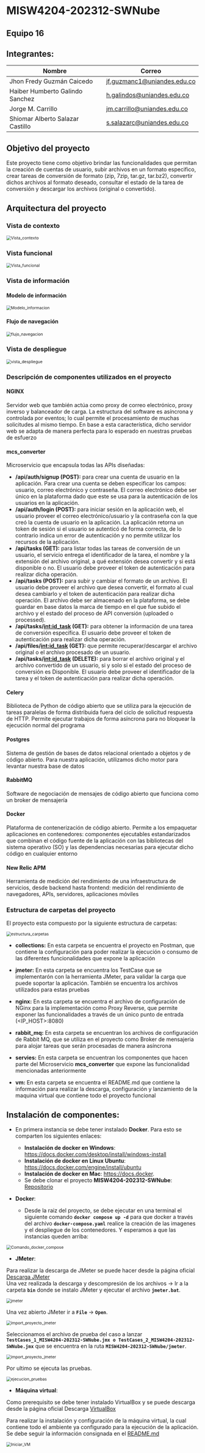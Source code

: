 # MISW4204-202312-SWNube

## Equipo 16

## Integrantes:

|   Nombre                         |   Correo                      |
|----------------------------------|-------------------------------|
| Jhon Fredy Guzmán Caicedo        | jf.guzmanc1@uniandes.edu.co   |
| Haiber Humberto Galindo Sanchez  | h.galindos@uniandes.edu.co    |
| Jorge M. Carrillo                | jm.carrillo@uniandes.edu.co   |
| Shiomar Alberto Salazar Castillo | s.salazarc@uniandes.edu.co    |

## Objetivo del proyecto

Este proyecto tiene como objetivo brindar las funcionalidades que permitan la creación de cuentas de usuario, subir archivos en un formato especifico, crear tareas de conversión de formato (zip, 7zip, tar.gz, tar.bz2), convertir dichos archivos al formato deseado, consultar el estado de la tarea de conversión y descargar los archivos (original o convertido). 

## Arquitectura del proyecto

### Vista de contexto

<img src="https://user-images.githubusercontent.com/110913673/232339273-2ff1d417-6aee-47cb-90d6-b0ffae5343fc.png" alt="Vista_contexto" style="zoom:75%;" />

### Vista funcional

<img src="https://user-images.githubusercontent.com/110913673/232339339-b1eb6bde-9ea1-49bd-b352-7aecb81e2992.png" alt="Vista_funcional" style="zoom:75%;" />

### Vista de información
#### Modelo de información

<img src="https://user-images.githubusercontent.com/110913673/232339391-b32ccaf3-597e-4285-a641-2b358f488c28.png" alt="Modelo_informacion" style="zoom:75%;" />

#### Flujo de navegación

<img src="https://user-images.githubusercontent.com/110913673/232339408-da0898ba-8efd-499c-81b8-1b37682ea838.png" alt="flujo_navegacion" style="zoom:75%;" />

### Vista de despliegue

<img src="https://user-images.githubusercontent.com/110913673/232339420-2d9592d8-cf77-4b58-9e9b-3b7fa5c8d409.png" alt="vista_despliegue" style="zoom:75%;" />

### Descripción de componentes utilizados en el proyecto
#### NGINX

Servidor web que también actúa como proxy de correo electrónico, proxy inverso y balanceador de carga. La estructura del software es asíncrona y controlada por eventos; lo cual permite el procesamiento de muchas solicitudes al mismo tiempo. En base a esta característica, dicho servidor web se adapta de manera perfecta para lo esperado en nuestras pruebas de esfuerzo

#### mcs_converter

Microservicio que encapsula todas las APIs diseñadas:
- **/api/auth/signup (POST):** para crear una cuenta de usuario en la aplicación. Para crear una cuenta se deben especificar los campos: usuario, correo electrónico y contraseña. El correo electrónico debe ser único en la plataforma dado que este se usa para la autenticación de los usuarios en la aplicación.
- **/api/auth/login (POST):** para iniciar sesión en la aplicación web, el usuario proveer el correo electrónico/usuario y la contraseña con la que creó la cuenta de usuario en la aplicación. La aplicación retorna un token de sesión si el usuario se autenticó de forma correcta, de lo contrario indica un error de autenticación y no permite utilizar los recursos de la aplicación.
- **/api/tasks (GET):** para listar todas las tareas de conversión de un usuario, el servicio entrega el identificador de la tarea, el nombre y la extensión del archivo original, a qué extensión desea convertir y si está disponible o no. El usuario debe proveer el token de autenticación para realizar dicha operación.
- **/api/tasks (POST):** para subir y cambiar el formato de un archivo. El usuario debe proveer el archivo que desea convertir, el formato al cual desea cambiarlo y el token de autenticación para realizar dicha operación. El archivo debe ser almacenado en la plataforma, se debe guardar en base datos la marca de tiempo en el que fue subido el archivo y el estado del proceso de API conversión (uploaded o processed). 
- **/api/tasks/<int:id_task> (GET):** para obtener la información de una tarea de conversión específica. El usuario debe proveer el token de autenticación para realizar dicha operación.
- **/api/files/<int:id_task> (GET):** que permite recuperar/descargar el archivo original o el archivo procesado de un usuario.
- **/api/tasks/<int:id_task>  (DELETE):** para borrar el archivo original y el archivo convertido de un usuario, si y solo si el estado del proceso de conversión es Disponible. El usuario debe proveer el identificador de la tarea y el token de autenticación para realizar dicha operación.

#### Celery

Biblioteca de Python de código abierto que se utiliza para la ejecución de tareas paralelas de forma distribuida fuera del ciclo de solicitud respuesta de HTTP. Permite ejecutar trabajos de forma asíncrona para no bloquear la ejecución normal del programa

#### Postgres

Sistema de gestión de bases de datos relacional orientado a objetos y de código abierto. Para nuestra aplicación, utilizamos dicho motor para levantar nuestra base de datos

#### RabbitMQ

Software de negociación de mensajes de código abierto que funciona como un broker de mensajería

#### Docker

Plataforma de contenerización de código abierto. Permite a los empaquetar aplicaciones en contenedores: componentes ejecutables estandarizados que combinan el código fuente de la aplicación con las bibliotecas del sistema operativo (SO) y las dependencias necesarias para ejecutar dicho código en cualquier entorno

#### New Relic APM

Herramienta de medición del rendimiento de una infraestructura de servicios, desde backend hasta frontend: medición del rendimiento de navegadores, APIs, servidores, aplicaciones móviles

### Estructura de carpetas del proyecto

El proyecto esta compuesto por la siguiente estructura de carpetas:

<img src="https://user-images.githubusercontent.com/110913673/232340051-7cd0d19b-e288-4d72-8d14-d5e24c5de5c4.png" alt="estructura_carpetas" style="zoom:75%;" />

- **collections:** En esta carpeta se encuentra el proyecto en Postman, que contiene la configuración para poder realizar la ejecución o consumo de las diferentes funcionalidades que expone la aplicación

- **jmeter:** En esta carpeta se encuentra los TestCase que se implementarón con la herramienta JMeter, para validar la carga que puede soportar la aplicación. También se encuentra los archivos utilizados para estas pruebas 

- **nginx:** En esta carpeta se encuentra el archivo de configuración de NGinx para la implementación como Proxy Reverse, que permite exponer las funcionalidades a través de un único punto de entrada (<IP_HOST>:8080) 

- **rabbit_mq:** En esta carpeta se encuentran los archivos de configuración de Rabbit MQ, que se utiliza en el proyecto como Broker de mensajeria para alojar tareas que serán procesadas de manera asíncrona 

- **servies:** En esta carpeta se encuentran los componentes que hacen parte del Microservicio **mcs_converter** que expone las funcionalidad mencionadas anteriormente

- **vm:** En esta carpeta se encuentra el README.md que contiene la información para realizar la descarga, configuración y lanzamiento de la maquina virtual que contiene todo el proyecto funcional


## Instalación de componentes:
- En primera instancia se debe tener instalado **Docker**. Para esto se comparten los siguientes enlaces:
  - **Instalación de docker en Windows**: https://docs.docker.com/desktop/install/windows-install
  - **Instalación de docker en Linux Ubuntu**: https://docs.docker.com/engine/install/ubuntu
  - **Instalación de docker en Mac**: https://docs.docker.
  - Se debe clonar el proyecto **MISW4204-202312-SWNube**: [Repositorio](https://github.com/shiomar-salazar/MISW4204-202312-SWNube)
  
- **Docker**:
  - Desde la raiz del proyecto, se debe ejecutar en una terminal el siguiente comando **`docker compose up -d`** para que docker a través del archivo **`docker-compose.yaml`** realice la creación de las imagenes y el despliegue de los contenedores. Y esperamos a que las instancias queden arriba:

<img src="https://user-images.githubusercontent.com/110913673/232261466-389ebce9-0214-4644-8ab7-5f30d0375300.png" alt="Comando_docker_compose" style="zoom:75%;" />
  
- **JMeter**:

Para realizar la descarga de JMeter se puede hacer desde la página oficial [Descarga JMeter](https://jmeter.apache.org/download_jmeter.cgi)
<br/>
Una vez realizada la descarga y descompresión de los archivos -> Ir a la carpeta **`bin`** donde se instalo JMeter y ejecutar el archivo **`jmeter.bat`**.

<img src="https://user-images.githubusercontent.com/110913673/221445381-c93eefe5-b9c1-40eb-9d31-daf2de0bcacc.png" alt="jmeter" style="zoom:75%;" />

Una vez abierto JMeter ir a **`File`** -> **`Open`**.

<img src="https://user-images.githubusercontent.com/110913673/221445579-d0d7dd73-03d1-4ac6-908c-e716b8ea956d.png" alt="import_proyecto_jmeter" style="zoom:75%;" />

Seleccionamos el archivo de prueba del caso a lanzar **`TestCases_1_MISW4204-202312-SWNube.jmx o TestCases_2_MISW4204-202312-SWNube.jmx`** que se encuentra en la ruta **`MISW4204-202312-SWNube/jmeter`**.

<img src="https://user-images.githubusercontent.com/110913673/232346888-e9eef331-a21b-4e98-9a59-75ad51f0467c.png" alt="import_proyecto_jmeter" style="zoom:75%;" />

Por ultimo se ejecuta las pruebas.

<img src="https://user-images.githubusercontent.com/110913673/221446161-bda2d2ba-2fe6-41cb-9c9e-6338cac4f3d5.png" alt="ejecucion_pruebas" style="zoom:75%;" />

- **Máquina virtual**:

Como prerequisito se debe tener instalado VirtualBox y se puede descarga desde la página oficial Descarga [VirtualBox](https://www.virtualbox.org/wiki/Downloads)
<br/>

Para realizar la instalación y configuración de la máquina virtual, la cual contiene todo el ambiente ya configurado para la ejecución de la aplicación. Se debe seguir la información consignada en el [README.md](https://github.com/shiomar-salazar/MISW4204-202312-SWNube/tree/development/vm)

<img src="https://user-images.githubusercontent.com/110913673/231838904-3807ce00-8c40-43fb-9680-8e946bdaa72e.png" alt="Iniciar_VM" style="zoom:75%;" />
